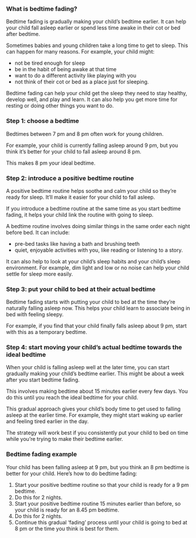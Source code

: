 ### What is bedtime fading? ###
Bedtime fading is gradually making your child’s bedtime earlier. It can help your child fall asleep earlier or spend less time awake in their cot or bed after bedtime.

Sometimes babies and young children take a long time to get to sleep. This can happen for many reasons. For example, your child might:

- not be tired enough for sleep
- be in the habit of being awake at that time
- want to do a different activity like playing with you
- not think of their cot or bed as a place just for sleeping.

Bedtime fading can help your child get the sleep they need to stay healthy, develop well, and play and learn. It can also help you get more time for resting or doing other things you want to do.

### Step 1: choose a bedtime ###
Bedtimes between 7 pm and 8 pm often work for young children.

For example, your child is currently falling asleep around 9 pm, but you think it’s better for your child to fall asleep around 8 pm.

This makes 8 pm your ideal bedtime.

### Step 2: introduce a positive bedtime routine ###
A positive bedtime routine helps soothe and calm your child so they’re ready for sleep. It’ll make it easier for your child to fall asleep.

If you introduce a bedtime routine at the same time as you start bedtime fading, it helps your child link the routine with going to sleep.

A bedtime routine involves doing similar things in the same order each night before bed. It can include:

- pre-bed tasks like having a bath and brushing teeth
- quiet, enjoyable activities with you, like reading or listening to a story.

It can also help to look at your child’s sleep habits and your child’s sleep environment. For example, dim light and low or no noise can help your child settle for sleep more easily.

### Step 3: put your child to bed at their actual bedtime ###
Bedtime fading starts with putting your child to bed at the time they’re naturally falling asleep now. This helps your child learn to associate being in bed with feeling sleepy.

For example, if you find that your child finally falls asleep about 9 pm, start with this as a temporary bedtime.

### Step 4: start moving your child’s actual bedtime towards the ideal bedtime ###
When your child is falling asleep well at the later time, you can start gradually making your child’s bedtime earlier. This might be about a week after you start bedtime fading.

This involves making bedtime about 15 minutes earlier every few days. You do this until you reach the ideal bedtime for your child.

This gradual approach gives your child’s body time to get used to falling asleep at the earlier time. For example, they might start waking up earlier and feeling tired earlier in the day.

The strategy will work best if you consistently put your child to bed on time while you’re trying to make their bedtime earlier.

### Bedtime fading example ###
Your child has been falling asleep at 9 pm, but you think an 8 pm bedtime is better for your child. Here’s how to do bedtime fading:

1. Start your positive bedtime routine so that your child is ready for a 9 pm bedtime.
2. Do this for 2 nights.
3. Start your positive bedtime routine 15 minutes earlier than before, so your child is ready for an 8.45 pm bedtime.
4. Do this for 2 nights.
5. Continue this gradual ‘fading’ process until your child is going to bed at 8 pm or the time you think is best for them.
